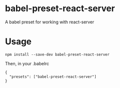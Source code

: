 # babel-preset-react-server

A babel preset for working with react-server

# Usage

    npm install --save-dev babel-preset-react-server

Then, in your .babelrc

    {
      "presets": ["babel-preset-react-server"]
    }
